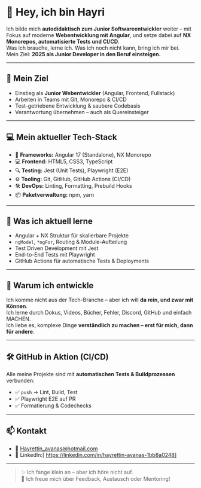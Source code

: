 # 👋 Hey, ich bin Hayri

Ich bilde mich **autodidaktisch zum Junior Softwareentwickler** weiter – mit Fokus auf moderne **Webentwicklung mit Angular**, und setze dabei auf **NX Monorepos, automatisierte Tests und CI/CD**.  
Was ich brauche, lerne ich. Was ich noch nicht kann, bring ich mir bei.  
Mein Ziel: **2025 als Junior Developer in den Beruf einsteigen.**

---

## 🎯 Mein Ziel

- Einstieg als **Junior Webentwickler** (Angular, Frontend, Fullstack)
- Arbeiten in Teams mit Git, Monorepo & CI/CD
- Test-getriebene Entwicklung & saubere Codebasis
- Verantwortung übernehmen – auch als Quereinsteiger

---

## 💻 Mein aktueller Tech-Stack

- 🧠 **Frameworks:** Angular 17 (Standalone), NX Monorepo
- 💻 **Frontend:** HTML5, CSS3, TypeScript
- 🔍 **Testing:** Jest (Unit Tests), Playwright (E2E)
- ⚙️ **Tooling:** Git, GitHub, GitHub Actions (CI/CD)
- 🛠️ **DevOps:** Linting, Formatting, Prebuild Hooks
- 📦 **Paketverwaltung:** npm, yarn

---

## 🚀 Was ich aktuell lerne

- Angular + NX Struktur für skalierbare Projekte
- `ngModel`, `*ngFor`, Routing & Module-Aufteilung
- Test Driven Development mit Jest
- End-to-End Tests mit Playwright
- GitHub Actions für automatische Tests & Deployments

---

## 🧠 Warum ich entwickle

Ich komme nicht aus der Tech-Branche – aber ich will **da rein, und zwar mit Können**.  
Ich lerne durch Dokus, Videos, Bücher, Fehler, Discord, GitHub und einfach MACHEN.  
Ich liebe es, komplexe Dinge **verständlich zu machen – erst für mich, dann für andere**.

---


## 🛠 GitHub in Aktion (CI/CD)

Alle meine Projekte sind mit **automatischen Tests & Buildprozessen** verbunden:

- ✅ `push` → Lint, Build, Test
- ✅ Playwright E2E auf PR
- ✅ Formatierung & Codechecks

---

## 📫 Kontakt

- 📧 [Hayrettin_avanas@hotmail.com](mailto:Hayrettin_avanas@hotmail.com)
- 💼 LinkedIn:[ https://linkedin.com/in/hayrettin-avanas-1bb8a0248]

---

> ✨ Ich fange klein an – aber ich höre nicht auf.  
> 💬 Ich freue mich über Feedback, Austausch oder Mentoring!

